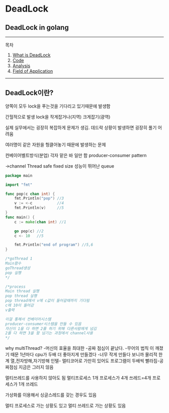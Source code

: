 # DeadLock
## DeadLock in golang

---
목차
1. [What is DeadLock](#DeadLock이란?)
2. [Code](#구현)
3. [Analysis](#코드-분석)
4. [Field of Application](#활용-분야)

______
## DeadLock이란?

양쪽이 모두 lock을 푸는것을 기다리고 있기때문에 발생함
 
간헐적으로 발생
lock을 작게잡거나(지역) 크게잡기(광역)


실제 실무에서는 굉장히 복잡하게 문제가 생김.
데드락 상황이 발생하면 굉장히 풀기 어려움

여러명이 같은 자원을 헝클어놓기 때문에 발생하는 문제

컨베이어벨트방식(분업)
각자 맡은 바 일만 함
producer-consumer pattern

->channel
Thread safe
fixed size
성능이 뛰어난 queue

```go
package main

import "fmt"

func pop(c chan int) {
	fmt.Println("pop") //3
	v := <-c           //4
	fmt.Println(v)     //5
}
func main() {
	c := make(chan int) //1

	go pop(c) //2
	c <- 10   //5

	fmt.Println("end of program") //5,6
}

/*goThread 1
Main함수
goThread생성
pop 실행
*/

/*process
Main thread 실행
pop thread 실행
pop thread에서 v에 c값이 들어갈때까지 기다림
c에 10이 들어감
v출력

이걸 통해서 컨베이어시스템
producer-consumer시스템을 만들 수 있음
자신이 1을 다 하면 2를 하기 위해 다른사람에게 넘김
2를 다 하면 3을 함 넘기는 과정에서 channel사용
*/

```
why multiThread?
-머신의 효율을 최대한
-공짜 점심이 끝났다.
-무어의 법칙
이 깨졌기 때문 1년마다 cpu가 두배 더 좋아지게 만들겠다
-너무 작게 만들다 보니까 물리적 한계 열,전자방해,자기방해
인텔- 멀티코어로
가만히 있어도 프로그램이 두배씩 빨라짐-공짜점심
지금은 그러지 않음

멀티쓰레드를 사용하지 않아도 됨
멀티프로세스
1개 프로세스가 4개 쓰레드=4개 프로세스가 1개 쓰레드

가상화를 이용해서 싱글스레드를 갖는 경우도 있음

멀티 프로세스로 가는 상황도 있고 멀티 쓰레드로 가는 상황도 있음

